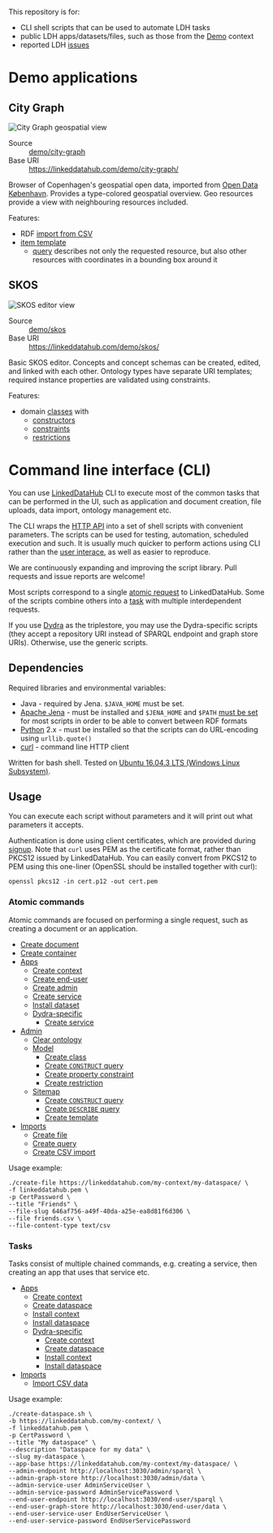 This repository is for:
* CLI shell scripts that can be used to automate LDH tasks
* public LDH apps/datasets/files, such as those from the [Demo](https://linkeddatahub.com/demo/) context
* reported LDH [issues](../../issues)

Demo applications
=================

City Graph
----------

![City Graph geospatial view](../../raw/master/apps/demo/city-graph/screenshot.png "City Graph geospatial view")

<dl>
    <dt>Source</dt>
    <dd><a href="../../tree/master/apps/demo/city-graph">demo/city-graph</a></dd>
    <dt>Base URI</dt>
    <dd><a href="https://linkeddatahub.com/demo/city-graph/">https://linkeddatahub.com/demo/city-graph/</a></dd>
</dl>

Browser of Copenhagen's geospatial open data, imported from [Open Data København](https://data.kk.dk/). Provides a type-colored geospatial overview. Geo resources provide a view with neighbouring resources included.

Features:
* RDF [import from CSV](../../blob/master/apps/demo/city-graph/import-csv.sh)
* [item template](../../blob/master/apps/demo/city-graph/admin/sitemap/create-templates.sh)
    * [query](../../blob/master/apps/demo/city-graph/admin/sitemap/queries/describe-place.rq) describes not only the requested resource, but also other resources with coordinates in a bounding box around it

SKOS
----

![SKOS editor view](../../raw/master/apps/demo/skos/screenshot.png "SKOS editor view")

<dl>
    <dt>Source</dt>
    <dd><a href="../../tree/master/apps/demo/skos">demo/skos</a></dd>
    <dt>Base URI</dt>
    <dd><a href="https://linkeddatahub.com/demo/skos/">https://linkeddatahub.com/demo/skos/</a></dd>
</dl>


Basic SKOS editor. Concepts and concept schemas can be created, edited, and linked with each other. Ontology types have separate URI templates; required instance properties are validated using constraints.

Features:
* domain [classes](../../blob/master/apps/demo/skos/admin/model/create-classes.sh) with
    * [constructors](../../blob/master/apps/demo/skos/admin/model/create-constructors.sh)
    * [constraints](../../blob/master/apps/demo/skos/admin/model/create-constraints.sh)
    * [restrictions](../../blob/master/apps/demo/skos/admin/model/create-restrictions.sh)

Command line interface (CLI)
============================

You can use [LinkedDataHub](https://linkeddatahub.com/docs/about) CLI to execute most of the common tasks that can be performed in the UI, such as application and document creation, file uploads, data import, ontology management etc.

The CLI wraps the [HTTP API](https://linkeddatahub.com/docs/http-api) into a set of shell scripts with convenient parameters. The scripts can be used for testing, automation, scheduled execution and such. It is usually much quicker to perform actions using CLI rather than the [user interace](https://linkeddatahub.com/docs/user-interface), as well as easier to reproduce.

We are continuously expanding and improving the script library. Pull requests and issue reports are welcome!

Most scripts correspond to a single [atomic request](#atomic-commands) to LinkedDataHub. Some of the scripts combine others into a [task](#tasks) with multiple interdependent requests.

If you use [Dydra](https://dydra.com) as the triplestore, you may use the Dydra-specific scripts (they accept a repository URI instead of SPARQL endpoint and graph store URIs). Otherwise, use the generic scripts.

Dependencies
------------

Required libraries and environmental variables:
* Java - required by Jena. `$JAVA_HOME` must be set.
* [Apache Jena](https://jena.apache.org/) - must be installed and `$JENA_HOME` and `$PATH` [must be set](https://jena.apache.org/documentation/tools/index.html) for most scripts in order to be able to convert between RDF formats
* [Python](https://www.python.org/) 2.x - must be installed so that the scripts can do URL-encoding using `urllib.quote()`
* [curl](https://curl.haxx.se/) - command line HTTP client

Written for bash shell. Tested on [Ubuntu 16.04.3 LTS (Windows Linux Subsystem)](https://www.microsoft.com/en-us/p/ubuntu-1804/9n9tngvndl3q).

Usage
-----

You can execute each script without parameters and it will print out what parameters it accepts.

Authentication is done using client certificates, which are provided during [signup](https://linkeddatahub.com/docs/getting-started#sign-up).
Note that `curl` uses PEM as the certificate format, rather than PKCS12 issued by LinkedDataHub. You can easily convert from PKCS12 to PEM using this one-liner (OpenSSL should
be installed together with curl):

    openssl pkcs12 -in cert.p12 -out cert.pem

### Atomic commands

Atomic commands are focused on performing a single request, such as creating a document or an application.

* [Create document](scripts/create-document.sh)
* [Create container](scripts/create-container.sh)
* [Apps](scripts/apps)
    * [Create context](scripts/apps/create-context-app.sh)
    * [Create end-user](scripts/apps/create-end-user-app.sh)
    * [Create admin](scripts/apps/create-admin-app.sh)
    * [Create service](scripts/apps/create-service.sh)
    * [Install dataset](scripts/apps/install-dataset.sh)
    * [Dydra-specific](scripts/apps/dydra)
        * [Create service](scripts/apps/dydra/create-service.sh)
* [Admin](scripts/admin)
    * [Clear ontology](scripts/admin/clear-ontology.sh)
    * [Model](scripts/admin/model)
        * [Create class](scripts/admin/model/create-class.sh)
        * [Create `CONSTRUCT` query](scripts/admin/model/create-construct.sh)
        * [Create property constraint](scripts/admin/model/create-property-constraint.sh)
        * [Create restriction](scripts/admin/model/create-restriction.sh)
    * [Sitemap](scripts/admin/sitemap)
        * [Create `CONSTRUCT` query](scripts/admin/sitemap/create-construct.sh)
        * [Create `DESCRIBE` query](scripts/admin/sitemap/create-describe.sh)
        * [Create template](scripts/admin/sitemap/create-template.sh)
* [Imports](scripts/imports)
    * [Create file](scripts/imports/create-file.sh)
    * [Create query](scripts/imports/create-query.sh)
    * [Create CSV import](scripts/imports/create-csv-import.sh)

Usage example:

    ./create-file https://linkeddatahub.com/my-context/my-dataspace/ \
    -f linkeddatahub.pem \
    -p CertPassword \
    --title "Friends" \
    --file-slug 646af756-a49f-40da-a25e-ea8d81f6d306 \
    --file friends.csv \
    --file-content-type text/csv

### Tasks

Tasks consist of multiple chained commands, e.g. creating a service, then creating an app that uses that service etc.

* [Apps](scripts/apps)
    * [Create context](scripts/apps/create-context.sh)
    * [Create dataspace](scripts/apps/create-dataspace.sh)
    * [Install context](scripts/apps/install-context.sh)
    * [Install dataspace](scripts/apps/install-dataspace.sh)
    * [Dydra-specific](scripts/apps/dydra)
        * [Create context](scripts/apps/dydra/create-context.sh)
        * [Create dataspace](scripts/apps/dydra/create-dataspace.sh)
        * [Install context](scripts/apps/dydra/install-context.sh)
        * [Install dataspace](scripts/apps/dydra/install-dataspace.sh)
* [Imports](scripts/imports)
    * [Import CSV data](scripts/imports/import-csv.sh)

Usage example:

    ./create-dataspace.sh \
    -b https://linkeddatahub.com/my-context/ \
    -f linkeddatahub.pem \
    -p CertPassword \
    --title "My dataspace" \
    --description "Dataspace for my data" \
    --slug my-dataspace \
    --app-base https://linkeddatahub.com/my-context/my-dataspace/ \
    --admin-endpoint http://localhost:3030/admin/sparql \
    --admin-graph-store http://localhost:3030/admin/data \
    --admin-service-user AdminServiceUser \
    --admin-service-password AdminServicePassword \
    --end-user-endpoint http://localhost:3030/end-user/sparql \
    --end-user-graph-store http://localhost:3030/end-user/data \
    --end-user-service-user EndUserServiceUser \
    --end-user-service-password EndUserServicePassword
